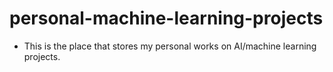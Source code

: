 # personal-machine-learning-projects

* This is the place that stores my personal works on AI/machine learning projects.
